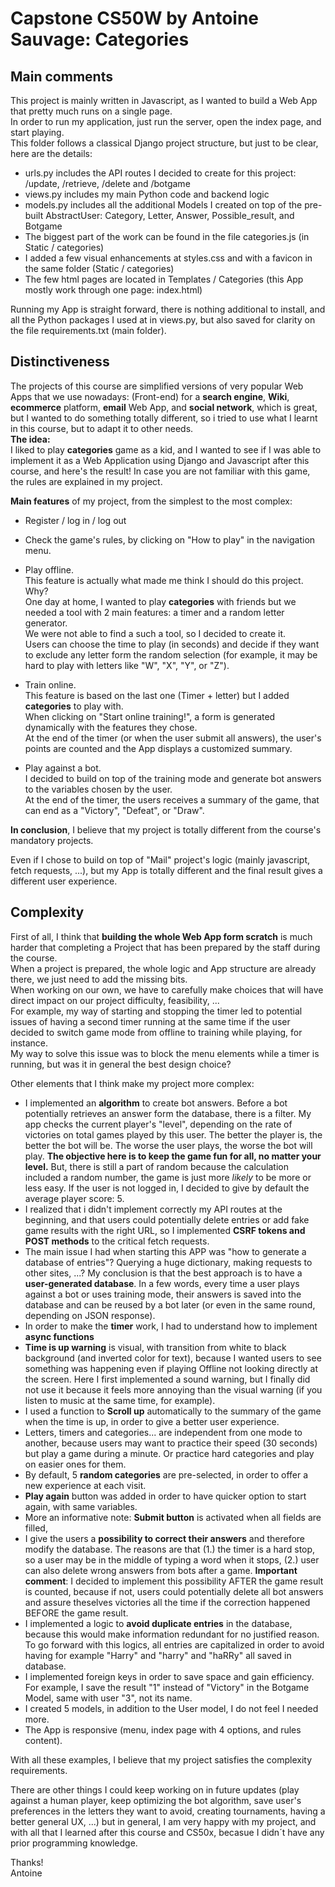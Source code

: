 # Capstone CS50W by Antoine Sauvage: Categories

## Main comments

This project is mainly written in Javascript, as I wanted to build a Web App that pretty much runs on a single page.  
In order to run my application, just run the server, open the index page, and start playing.  
This folder follows a classical Django project structure, but just to be clear, here are the details:  
- urls.py includes the API routes I decided to create for this project: /update, /retrieve, /delete and /botgame  
- views.py includes my main Python code and backend logic  
- models.py includes all the additional Models I created on top of the pre-built AbstractUser: Category, Letter, Answer, Possible_result, and Botgame  
- The biggest part of the work can be found in the file categories.js (in Static / categories)  
- I added a few visual enhancements at styles.css and with a favicon in the same folder (Static / categories)  
- The few html pages are located in Templates / Categories (this App mostly work through one page: index.html)  

Running my App is straight forward, there is nothing additional to install, and all the Python packages I used at in views.py, but also saved for clarity on the file requirements.txt (main folder).  

## Distinctiveness

The projects of this course are simplified versions of very popular Web Apps that we use nowadays: (Front-end) for a **search engine**, **Wiki**, **ecommerce** platform, **email** Web App, and **social network**, which is great, but I wanted to do something totally different, so i tried to use what I learnt in this course, but to adapt it to other needs.  
**The idea:**  
I liked to play **categories** game as a kid, and I wanted to see if I was able to implement it as a Web Application using Django and Javascript after this course, and here's the result!
In case you are not familiar with this game, the rules are explained in my project.  

**Main features** of my project, from the simplest to the most complex:  
- Register / log in / log out  
- Check the game's rules, by clicking on "How to play" in the navigation menu.  
- Play offline.  
This feature is actually what made me think I should do this project.  
Why?  
One day at home, I wanted to play **categories** with friends but we needed a tool with 2 main features: a timer and a random letter generator.  
We were not able to find a such a tool, so I decided to create it.  
Users can choose the time to play (in seconds) and decide if they want to exclude any letter form the random selection (for example, it may be hard to play with letters like "W", "X", "Y", or "Z").  

- Train online.  
This feature is based on the last one (Timer + letter) but I added **categories** to play with.   
When clicking on "Start online training!", a form is generated dynamically with the features they chose.  
At the end of the timer (or when the user submit all answers), the user's points are counted and the App displays a customized summary.  

- Play against a bot.  
I decided to build on top of the training mode and generate bot answers to the variables chosen by the user.  
At the end of the timer, the users receives a summary of the game, that can end as a "Victory", "Defeat", or "Draw".  

**In conclusion**, I believe that my project is totally different from the course's mandatory projects.

Even if I chose to build on top of "Mail" project's logic (mainly javascript, fetch requests, ...), but my App is totally different and the final result gives a different user experience.

## Complexity

First of all, I think that **building the whole Web App form scratch** is much harder that completing a Project that has been prepared by the staff during the course.  
When a project is prepared, the whole logic and App structure are already there, we just need to add the missing bits.  
When working on our own, we have to carefully make choices that will have direct impact on our project difficulty, feasibility, ...  
For example, my way of starting and stopping the timer led to potential issues of having a second timer running at the same time if the user decided to switch game mode from offline to training while playing, for instance.  
My way to solve this issue was to block the menu elements while a timer is running, but was it in general the best design choice?  

Other elements that I think make my project more complex:  
- I implemented an **algorithm** to create bot answers. Before a bot potentially retrieves an answer form the database, there is a filter. My app checks the current player's "level", depending on the rate of victories on total games played by this user. The better the player is, the better the bot will be. The worse the user plays, the worse the bot will play. **The objective here is to keep the game fun for all, no matter your level.** But, there is still a part of random because the calculation included a random number, the game is just more *likely* to be more or less easy. If the user is not logged in, I decided to give by default the average player score: 5.  
- I realized that i didn't implement correctly my API routes at the beginning, and that users could potentially delete entries or add fake game results with the right URL, so I implemented **CSRF tokens and POST methods** to the critical fetch requests.  
- The main issue I had when starting this APP was "how to generate a database of entries"? Querying a huge dictionary, making requests to other sites, ...? My conclusion is that the best approach is to have a **user-generated database**. In a few words, every time a user plays against a bot or uses training mode, their answers is saved into the database and can be reused by a bot later (or even in the same round, depending on JSON response).  
- In order to make the **timer** work, I had to understand how to implement **async functions**
- **Time is up warning** is visual, with transition from white to black background (and inverted color for text), because I wanted users to see something was happening even if playing Offline not looking directly at the screen. Here I first implemented a sound warning, but I finally did not use it because it feels more annoying than the visual warning (if you listen to music at the same time, for example).  
- I used a function to **Scroll up** automatically to the summary of the game when the time is up, in order to give a better user experience.  
- Letters, timers and categories... are independent from one mode to another, because users may want to practice their speed (30 seconds) but play a game during a minute. Or practice hard categories and play on easier ones for them.  
- By default, 5 **random categories** are pre-selected, in order to offer a new experience at each visit.
- **Play again** button was added in order to have quicker option to start again, with same variables.  
- More an informative note: **Submit button** is activated when all fields are filled,
- I give the users a **possibility to correct their answers** and therefore modify the database. The reasons are that (1.) the timer is a hard stop, so a user may be in the middle of typing a word when it stops, (2.) user can also delete wrong answers from bots after a game. **Important comment**: I decided to implement this possibility AFTER the game result is counted, because if not, users could potentially delete all bot answers and assure theselves victories all the time if the correction happened BEFORE the game result.  
- I implemented a logic to **avoid duplicate entries** in the database, because this would make information redundant for no justified reason. To go forward with this logics, all entries are capitalized in order to avoid having for example "Harry" and "harry" and "haRRy" all saved in database.  
- I implemented foreign keys in order to save space and gain efficiency. For example, I save the result "1" instead of "Victory" in the Botgame Model, same with user "3", not its name.  
- I created 5 models, in addition to the User model, I do not feel I needed more.  
- The App is responsive (menu, index page with 4 options, and rules content).

With all these examples, I believe that my project satisfies the complexity requirements.

There are other things I could keep working on in future updates (play against a human player, keep optimizing the bot algorithm, save user's preferences in the letters they want to avoid, creating tournaments, having a better general UX, ...) but in general, I am very happy with my project, and with all that I learned after this course and CS50x, becasue I didn´t have any prior programming knowledge.

Thanks!  
Antoine
